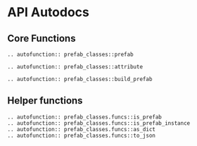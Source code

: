 # API Autodocs #

## Core Functions ##

```{eval-rst}
.. autofunction:: prefab_classes::prefab
```

```{eval-rst}
.. autofunction:: prefab_classes::attribute
```

```{eval-rst}
.. autofunction:: prefab_classes::build_prefab
```

## Helper functions ##

```{eval-rst}
.. autofunction:: prefab_classes.funcs::is_prefab
.. autofunction:: prefab_classes.funcs::is_prefab_instance
.. autofunction:: prefab_classes.funcs::as_dict
.. autofunction:: prefab_classes.funcs::to_json
```
